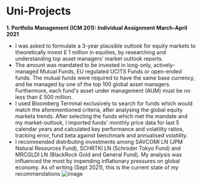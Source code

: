 # Uni-Projects

__1. Portfolio Management (ICM 201): Individual Assignment March-April 2021__
  * I was asked to formulate a 3-year plausible outlook for equity markets to theoretically invest £ 1 million in equities, by researching and understanding top asset managers' market outlook reports. 
  * The amount was mandated to be invested in long-only, actively-managed Mutual Funds, EU regulated UCITS Funds or open-ended funds. The mutual funds were required to have the same base currency, and be managed by one of the top 100 global asset managers. Furthermore, each fund's asset under management (AUM) must be no less than £ 500 million.
  * I used Bloomberg Terminal exclusively to search for funds which would match the aforementioned criteria, after analysing the global equity markets trends. After selecting the funds which met the mandate and my market-outlook, I imported funds' monthly price data for last 5 calendar years and calculated key performance and volatility ratios, tracking error, fund beta against benchmark and annualised volatility.
  * I recommended distributing investments among SAVCOMI LN (JPM Natural Resources Fund), SCHRTKI LN (Schroder Tokyo Fund) and MRCGLDI LN (BlackRock Gold and General Fund). My analysis was influenced the most by impending inflationary pressures on global economy. As of writing (Sept 2021), this is the current state of my recommendations
  ![image](https://user-images.githubusercontent.com/73054575/134005609-42d3ff19-c3a2-4f1f-99d4-96d344efe8b5.png)

